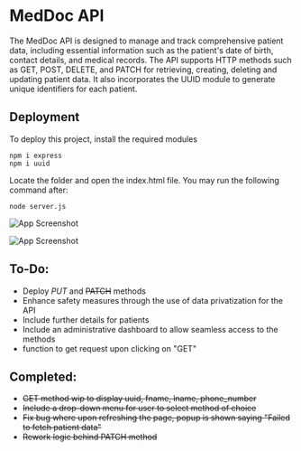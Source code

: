 # MedDoc API
The MedDoc API is designed to manage and track comprehensive patient data, including essential information such as the patient's date of birth, contact details, and medical records. The API supports HTTP methods such as GET, POST, DELETE, and PATCH for retrieving, creating, deleting and updating patient data. It also incorporates the UUID module to generate unique identifiers for each patient.

## Deployment
To deploy this project, install the required modules

```
npm i express
npm i uuid
```

Locate the folder and open the index.html file. You may run the following command after:
```
node server.js
```

![App Screenshot](https://cdn.discordapp.com/attachments/1102372755187445860/1114325783327019089/Screenshot_2023-06-02_at_6.52.46_PM.png)

![App Screenshot](https://cdn.discordapp.com/attachments/1102372755187445860/1114323358729908284/Screenshot_2023-06-02_at_6.43.08_PM.png)

## To-Do:
- Deploy *PUT* and ~~PATCH~~ methods
- Enhance safety measures through the use of data privatization for the API
- Include further details for patients
- Include an administrative dashboard to allow seamless access to the methods
- function to get request upon clicking on "GET"

## Completed:
- ~~GET method wip to display uuid, fname, lname, phone_number~~
- ~~Include a drop-down menu for user to select method of choice~~
- ~~Fix bug where upon refreshing the page, popup is shown saying "Failed to fetch patient data"~~
- ~~Rework logic behind PATCH method~~
